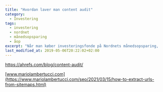```yaml
---
title: "Hvordan laver man content audit"
category:
  - Investering
tags:
  - investering
  - nordnet
  - månedsopsparing
  - åop
excerpt: "Når man køber investeringsfonde på Nordnets månedsopsparing, så handler man ofte. Hvordan påvirker det de årlige omkostninger?"
last_modified_at: 2019-05-06T20:22:02+02:00
---
```

https://ahrefs.com/blog/content-audit/

[www.mariolambertucci.com](https://www.mariolambertucci.com/seo/2021/03/15/how-to-extract-urls-from-sitemaps.html)
